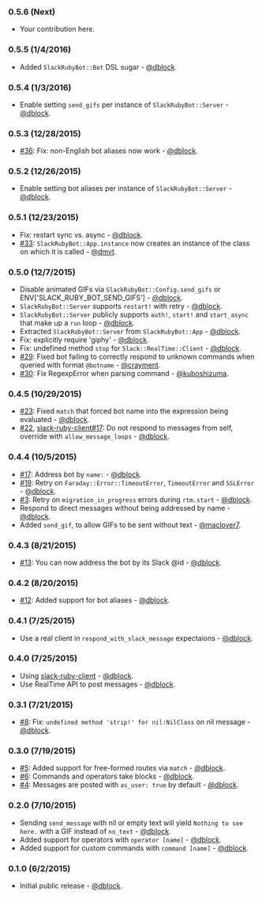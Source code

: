 ### 0.5.6 (Next)

* Your contribution here.

### 0.5.5 (1/4/2016)

* Added `SlackRubyBot::Bot` DSL sugar - [@dblock](https://github.com/dblock).

### 0.5.4 (1/3/2016)

* Enable setting `send_gifs` per instance of `SlackRubyBot::Server` - [@dblock](https://github.com/dblock).

### 0.5.3 (12/28/2015)

* [#36](https://github.com/dblock/slack-ruby-bot/issues/36): Fix: non-English bot aliases now work - [@dblock](https://github.com/dblock).

### 0.5.2 (12/26/2015)

* Enable setting bot aliases per instance of `SlackRubyBot::Server` - [@dblock](https://github.com/dblock).

### 0.5.1 (12/23/2015)

* Fix: restart sync vs. async - [@dblock](https://github.com/dblock).
* [#33](https://github.com/dblock/slack-ruby-bot/pull/33): `SlackRubyBot::App.instance` now creates an instance of the class on which it is called - [@dmvt](https://github.com/dmvt).

### 0.5.0 (12/7/2015)

* Disable animated GIFs via `SlackRubyBot::Config.send_gifs` or ENV['SLACK_RUBY_BOT_SEND_GIFS'] - [@dblock](https://github.com/dblock).
* `SlackRubyBot::Server` supports `restart!` with retry - [@dblock](https://github.com/dblock).
* `SlackRubyBot::Server` publicly supports `auth!`, `start!` and `start_async` that make up a `run` loop - [@dblock](https://github.com/dblock).
* Extracted `SlackRubyBot::Server` from `SlackRubyBot::App` - [@dblock](https://github.com/dblock).
* Fix: explicitly require 'giphy' - [@dblock](https://github.com/dblock).
* Fix: undefined method `stop` for `Slack::RealTime::Client` - [@dblock](https://github.com/dblock).
* [#29](https://github.com/dblock/slack-ruby-bot/pull/29): Fixed bot failing to correctly respond to unknown commands when queried with format `@botname` - [@crayment](https://github.com/crayment).
* [#30](https://github.com/dblock/slack-ruby-bot/pull/30): Fix RegexpError when parsing command - [@kuboshizuma](https://github.com/kuboshizuma).

### 0.4.5 (10/29/2015)

* [#23](https://github.com/dblock/slack-ruby-bot/pull/23): Fixed `match` that forced bot name into the expression being evaluated - [@dblock](https://github.com/dblock).
* [#22](https://github.com/dblock/slack-ruby-bot/issues/22), [slack-ruby-client#17](https://github.com/dblock/slack-ruby-client/issues/17): Do not respond to messages from self, override with `allow_message_loops` - [@dblock](https://github.com/dblock).

### 0.4.4 (10/5/2015)

* [#17](https://github.com/dblock/slack-ruby-bot/issues/17): Address bot by `name:` - [@dblock](https://github.com/dblock).
* [#19](https://github.com/dblock/slack-ruby-bot/issues/19): Retry on `Faraday::Error::TimeoutError`, `TimeoutError` and `SSLError` - [@dblock](https://github.com/dblock).
* [#3](https://github.com/dblock/slack-ruby-bot/issues/3): Retry on `migration_in_progress` errors during `rtm.start` - [@dblock](https://github.com/dblock).
* Respond to direct messages without being addressed by name - [@dblock](https://github.com/dblock).
* Added `send_gif`, to allow GIFs to be sent without text - [@maclover7](https://github.com/maclover7).

### 0.4.3 (8/21/2015)

* [#13](https://github.com/dblock/slack-ruby-bot/issues/13): You can now address the bot by its Slack @id - [@dblock](https://github.com/dblock).

### 0.4.2 (8/20/2015)

* [#12](https://github.com/dblock/slack-ruby-bot/issues/12): Added support for bot aliases - [@dblock](https://github.com/dblock).

### 0.4.1 (7/25/2015)

* Use a real client in `respond_with_slack_message` expectaions - [@dblock](https://github.com/dblock).

### 0.4.0 (7/25/2015)

* Using [slack-ruby-client](https://github.com/dblock/slack-ruby-client) - [@dblock](https://github.com/dblock).
* Use RealTime API to post messages - [@dblock](https://github.com/dblock).

### 0.3.1 (7/21/2015)

* [#8](https://github.com/dblock/slack-ruby-bot/issues/8): Fix: `undefined method 'strip!' for nil:NilClass` on nil message - [@dblock](https://github.com/dblock).

### 0.3.0 (7/19/2015)

* [#5](https://github.com/dblock/slack-ruby-bot/issues/5): Added support for free-formed routes via `match` - [@dblock](https://github.com/dblock).
* [#6](https://github.com/dblock/slack-ruby-bot/issues/6): Commands and operators take blocks - [@dblock](https://github.com/dblock).
* [#4](https://github.com/dblock/slack-ruby-bot/issues/4): Messages are posted with `as_user: true` by default - [@dblock](https://github.com/dblock).

### 0.2.0 (7/10/2015)

* Sending `send_message` with nil or empty text will yield `Nothing to see here.` with a GIF instead of `no_text` - [@dblock](https://github.com/dblock).
* Added support for operators with `operator [name]` - [@dblock](https://github.com/dblock).
* Added support for custom commands with `command [name]` - [@dblock](https://github.com/dblock).

### 0.1.0 (6/2/2015)

* Initial public release - [@dblock](https://github.com/dblock).
